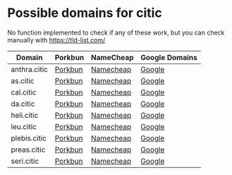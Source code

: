 # Possible domains for citic

No function implemented to check if any of these work, but you can check manually with https://tld-list.com/

| Domain | Porkbun | NameCheap | Google Domains |
|---|---|---|---|
| anthra.citic | [Porkbun](https://porkbun.com/checkout/search?prb=e814663da1&tlds=&idnLanguage=&search=search&q=anthra.citic) | [Namecheap](https://www.namecheap.com/domains/registration/results/?domain=anthra.citic) | [Google](https://domains.google.com/registrar/search?searchTerm=anthra.citic) |
| as.citic | [Porkbun](https://porkbun.com/checkout/search?prb=e814663da1&tlds=&idnLanguage=&search=search&q=as.citic) | [Namecheap](https://www.namecheap.com/domains/registration/results/?domain=as.citic) | [Google](https://domains.google.com/registrar/search?searchTerm=as.citic) |
| cal.citic | [Porkbun](https://porkbun.com/checkout/search?prb=e814663da1&tlds=&idnLanguage=&search=search&q=cal.citic) | [Namecheap](https://www.namecheap.com/domains/registration/results/?domain=cal.citic) | [Google](https://domains.google.com/registrar/search?searchTerm=cal.citic) |
| da.citic | [Porkbun](https://porkbun.com/checkout/search?prb=e814663da1&tlds=&idnLanguage=&search=search&q=da.citic) | [Namecheap](https://www.namecheap.com/domains/registration/results/?domain=da.citic) | [Google](https://domains.google.com/registrar/search?searchTerm=da.citic) |
| heli.citic | [Porkbun](https://porkbun.com/checkout/search?prb=e814663da1&tlds=&idnLanguage=&search=search&q=heli.citic) | [Namecheap](https://www.namecheap.com/domains/registration/results/?domain=heli.citic) | [Google](https://domains.google.com/registrar/search?searchTerm=heli.citic) |
| leu.citic | [Porkbun](https://porkbun.com/checkout/search?prb=e814663da1&tlds=&idnLanguage=&search=search&q=leu.citic) | [Namecheap](https://www.namecheap.com/domains/registration/results/?domain=leu.citic) | [Google](https://domains.google.com/registrar/search?searchTerm=leu.citic) |
| plebis.citic | [Porkbun](https://porkbun.com/checkout/search?prb=e814663da1&tlds=&idnLanguage=&search=search&q=plebis.citic) | [Namecheap](https://www.namecheap.com/domains/registration/results/?domain=plebis.citic) | [Google](https://domains.google.com/registrar/search?searchTerm=plebis.citic) |
| preas.citic | [Porkbun](https://porkbun.com/checkout/search?prb=e814663da1&tlds=&idnLanguage=&search=search&q=preas.citic) | [Namecheap](https://www.namecheap.com/domains/registration/results/?domain=preas.citic) | [Google](https://domains.google.com/registrar/search?searchTerm=preas.citic) |
| seri.citic | [Porkbun](https://porkbun.com/checkout/search?prb=e814663da1&tlds=&idnLanguage=&search=search&q=seri.citic) | [Namecheap](https://www.namecheap.com/domains/registration/results/?domain=seri.citic) | [Google](https://domains.google.com/registrar/search?searchTerm=seri.citic) |
